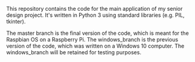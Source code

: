 This repository contains the code for the main application of my senior design project. It's written in Python 3 using standard libraries (e.g. PIL, tkinter).

The master branch is the final version of the code, which is meant for the Raspbian OS on a Raspberry Pi. The windows_branch is the previous version of the code, which was written on a Windows 10 computer. The windows_branch will be retained for testing purposes.

